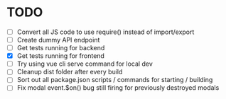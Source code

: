 # TODO

- [ ] Convert all JS code to use require() instead of import/export
- [ ] Create dummy API endpoint
- [ ] Get tests running for backend
- [x] Get tests running for frontend
- [ ] Try using vue cli serve command for local dev
- [ ] Cleanup dist folder after every build
- [ ] Sort out all package.json scripts / commands for starting / building
- [ ] Fix modal event.$on() bug still firing for previously destroyed modals

